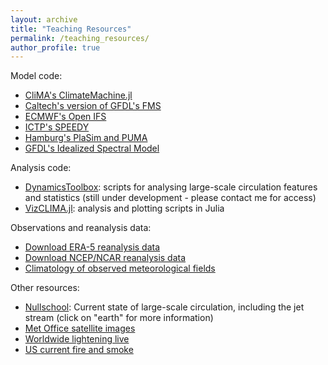 ```yaml
---
layout: archive
title: "Teaching Resources"
permalink: /teaching_resources/
author_profile: true
---
```


Model code:

- [CliMA's ClimateMachine.jl](https://github.com/CliMA/ClimateMachine.jl)
- [Caltech's version of GFDL's FMS](https://drive.google.com/file/d/1-kmkBj8T8maQnzhZufv_UDHklgCml1my/view?usp=sharing)
- [ECMWF's Open IFS](https://www.ecmwf.int/en/research/projects/openifs)
- [ICTP's SPEEDY](https://www.ictp.it/research/esp/models/speedy.aspx)
- [Hamburg's PlaSim and PUMA](https://www.mi.uni-hamburg.de/en/arbeitsgruppen/theoretische-meteorologie/modelle/plasim.html)
- [GFDL's Idealized Spectral Model](https://www.gfdl.noaa.gov/idealized-spectral-models-quickstart/)


Analysis code:
- [DynamicsToolbox](https://github.com/LenkaNovak/Teaching_tools): scripts for analysing large-scale circulation features and statistics (still under development - please contact me for access)
- [VizCLIMA.jl](https://github.com/CliMA/VizCLIMA.jl): analysis and plotting scripts in Julia

Observations and reanalysis data:
- [Download ERA-5 reanalysis data](https://software.ecmwf.int/static/ERA-40_Atlas/docs/index.html)
- [Download NCEP/NCAR reanalysis data](https://psl.noaa.gov/data/gridded/data.ncep.reanalysis.html)
- [Climatology of observed meteorological fields](https://software.ecmwf.int/static/ERA-40_Atlas/docs/index.html)

Other resources:
- [Nullschool](https://earth.nullschool.net): Current state of large-scale circulation, including the jet stream (click on "earth" for more information)
- [Met Office satellite images](https://www.metoffice.gov.uk/public/weather/world-satellite/#?tab=satImg&map=tropicalMercatorIR)
- [Worldwide lightening live](https://www.blitzortung.org/en/live_lightning_maps.php)
- [US current fire and smoke](https://fire.airnow.gov/?lat=34.1636154&lng=-118.14736570000001&zoom=10)
